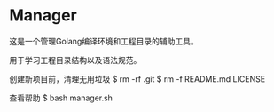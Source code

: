 # Manager

这是一个管理Golang编译环境和工程目录的辅助工具。

用于学习工程目录结构以及语法规范。


创建新项目前，清理无用垃圾
$ rm -rf .git
$ rm -f README.md LICENSE


查看帮助
$ bash manager.sh
